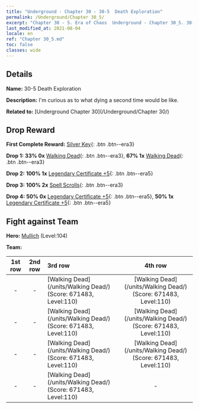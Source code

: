 ```yaml
---
title: "Underground - Chapter 30 - 30-5  Death Exploration"
permalink: /Underground/Chapter 30_5/
excerpt: "Chapter 30 - 5. Era of Chaos  Underground - Chapter 30_5. 30-5  Death Exploration"
last_modified_at: 2021-08-04
locale: en
ref: "Chapter 30_5.md"
toc: false
classes: wide
---
```


## Details

 **Name:** 30-5  Death Exploration

 **Description:**       I'm curious as to what dying a second time would be like.

 **Related to:** [Underground Chapter 30](/Underground/Chapter 30/)

## Drop Reward

 **First Complete Reward:** [Silver Key](/Items/con_693/){: .btn .btn--era3}

 **Drop 1:** **33% 0x** [Walking Dead](/Items/unt_209/){: .btn .btn--era3}, **67% 1x** [Walking Dead](/Items/unt_209/){: .btn .btn--era3}

 **Drop 2:** **100% 1x** [Legendary Certificate +5](/Items/mat_102/){: .btn .btn--era5}

 **Drop 3:** **100% 2x** [Spell Scrolls](/Items/con_694/){: .btn .btn--era3}

 **Drop 4:** **50% 0x** [Legendary Certificate +5](/Items/mat_102/){: .btn .btn--era5}, **50% 1x** [Legendary Certificate +5](/Items/mat_102/){: .btn .btn--era5}


## Fight against Team
 **Hero:** [Mullich](/heroes/Mullich/) (Level:104)

 **Team:**


  | 1st row | 2nd row | 3rd row | 4th row |
  |:----:|:----:|:----|:----:|
  | - | - | [Walking Dead](/units/Walking Dead/) (Score: 671483, Level:110)  | [Walking Dead](/units/Walking Dead/) (Score: 671483, Level:110)  |
  | - | - | [Walking Dead](/units/Walking Dead/) (Score: 671483, Level:110)  | [Walking Dead](/units/Walking Dead/) (Score: 671483, Level:110)  |
  | - | - | [Walking Dead](/units/Walking Dead/) (Score: 671483, Level:110)  | [Walking Dead](/units/Walking Dead/) (Score: 671483, Level:110)  |
  | - | - | [Walking Dead](/units/Walking Dead/) (Score: 671483, Level:110)  | - |



